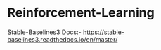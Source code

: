 # Reinforcement-Learning

Stable-Baselines3 Docs:- https://stable-baselines3.readthedocs.io/en/master/
